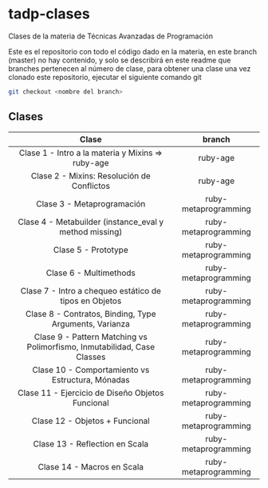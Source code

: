 # tadp-clases

Clases de la materia de Técnicas Avanzadas de Programación


Este es el repositorio con todo el código dado en la materia, en este branch (master) no hay contenido, y solo se describirá en este readme que branches pertenecen al número de clase, para obtener una clase una vez clonado este repositorio, ejecutar el siguiente comando git

~~~bash
git checkout <nombre del branch>
~~~

## Clases

| Clase                                                                   |   branch                 |
|:-----------------------------------------------------------------------:|:------------------------:|
| Clase 1 - Intro a la materia y Mixins => ruby-age                       |   ruby-age               |
| Clase 2 - Mixins: Resolución de Conflictos                              |   ruby-age               |
| Clase 3 - Metaprogramación                                              |   ruby-metaprogramming   |
| Clase 4 - Metabuilder (instance_eval y method missing)                  |   ruby-metaprogramming   |
| Clase 5 - Prototype                                                     |   ruby-metaprogramming   | 
| Clase 6 - Multimethods                                                  |   ruby-metaprogramming   |
| Clase 7 - Intro a chequeo estático de tipos en Objetos                  |   ruby-metaprogramming   |
| Clase 8 - Contratos, Binding, Type Arguments, Varianza                  |   ruby-metaprogramming   |
| Clase 9 - Pattern Matching vs Polimorfismo, Inmutabilidad, Case Classes |   ruby-metaprogramming   |
| Clase 10 - Comportamiento vs Estructura, Mónadas                        |   ruby-metaprogramming   |
| Clase 11 - Ejercicio de Diseño Objetos Funcional                        |   ruby-metaprogramming   |
| Clase 12 - Objetos + Funcional                                          |   ruby-metaprogramming   |
| Clase 13 - Reflection en Scala                                          |   ruby-metaprogramming   |
| Clase 14 - Macros en Scala                                              |   ruby-metaprogramming   |
